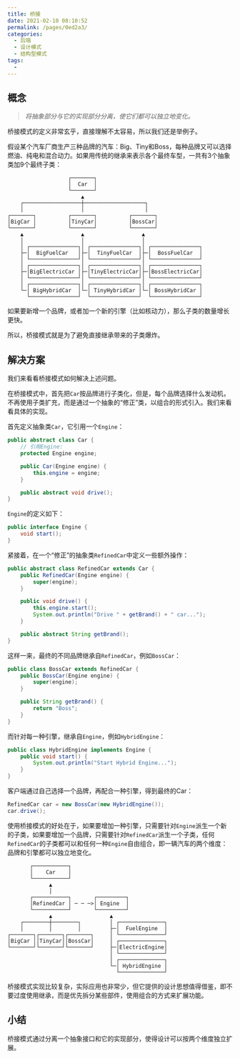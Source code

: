 ```yaml
---
title: 桥接
date: 2021-02-10 08:10:52
permalink: /pages/0ed2a3/
categories:
  - 后端
  - 设计模式
  - 结构型模式
tags:
  - 
---
```

## 概念

> *将抽象部分与它的实现部分分离，使它们都可以独立地变化。*

桥接模式的定义非常玄乎，直接理解不太容易，所以我们还是举例子。

假设某个汽车厂商生产三种品牌的汽车：Big、Tiny和Boss，每种品牌又可以选择燃油、纯电和混合动力。如果用传统的继承来表示各个最终车型，一共有3个抽象类加9个最终子类：

```
               	   ┌───────┐
                   │  Car  │
                   └───────┘
                       ▲
    ┌──────────────────┼───────────────────┐
    │                  │                   │
┌───────┐          ┌───────┐          ┌───────┐
│BigCar │          │TinyCar│          │BossCar│
└───────┘          └───────┘          └───────┘
    ▲                  ▲                  ▲
    │                  │                  │
    │ ┌───────────────┐│ ┌───────────────┐│ ┌───────────────┐
    ├─│  BigFuelCar   │├─│  TinyFuelCar  │├─│  BossFuelCar  │
    │ └───────────────┘│ └───────────────┘│ └───────────────┘
    │ ┌───────────────┐│ ┌───────────────┐│ ┌───────────────┐
    ├─│BigElectricCar │├─│TinyElectricCar│├─│BossElectricCar│
    │ └───────────────┘│ └───────────────┘│ └───────────────┘
    │ ┌───────────────┐│ ┌───────────────┐│ ┌───────────────┐
    └─│ BigHybridCar  │└─│ TinyHybridCar │└─│ BossHybridCar │
      └───────────────┘  └───────────────┘  └───────────────┘
```

如果要新增一个品牌，或者加一个新的引擎（比如核动力），那么子类的数量增长更快。

所以，桥接模式就是为了避免直接继承带来的子类爆炸。



## 解决方案

我们来看看桥接模式如何解决上述问题。

在桥接模式中，首先把`Car`按品牌进行子类化，但是，每个品牌选择什么发动机，不再使用子类扩充，而是通过一个抽象的“修正”类，以组合的形式引入。我们来看看具体的实现。

首先定义抽象类`Car`，它引用一个`Engine`：

```java
public abstract class Car {
    // 引用Engine:
    protected Engine engine;

    public Car(Engine engine) {
        this.engine = engine;
    }

    public abstract void drive();
}
```

`Engine`的定义如下：

```java
public interface Engine {
    void start();
}
```

紧接着，在一个“修正”的抽象类`RefinedCar`中定义一些额外操作：

```java
public abstract class RefinedCar extends Car {
    public RefinedCar(Engine engine) {
        super(engine);
    }

    public void drive() {
        this.engine.start();
        System.out.println("Drive " + getBrand() + " car...");
    }

    public abstract String getBrand();
}
```

这样一来，最终的不同品牌继承自`RefinedCar`，例如`BossCar`：

```java
public class BossCar extends RefinedCar {
    public BossCar(Engine engine) {
        super(engine);
    }

    public String getBrand() {
        return "Boss";
    }
}
```

而针对每一种引擎，继承自`Engine`，例如`HybridEngine`：

```java
public class HybridEngine implements Engine {
    public void start() {
        System.out.println("Start Hybrid Engine...");
    }
}
```

客户端通过自己选择一个品牌，再配合一种引擎，得到最终的Car：

```java
RefinedCar car = new BossCar(new HybridEngine());
car.drive();
```

使用桥接模式的好处在于，如果要增加一种引擎，只需要针对`Engine`派生一个新的子类，如果要增加一个品牌，只需要针对`RefinedCar`派生一个子类，任何`RefinedCar`的子类都可以和任何一种`Engine`自由组合，即一辆汽车的两个维度：品牌和引擎都可以独立地变化。

```
       ┌───────────┐
       │    Car    │
       └───────────┘
             ▲
             │
       ┌───────────┐       ┌─────────┐
       │RefinedCar │ ─ ─ ─>│ Engine  │
       └───────────┘       └─────────┘
             ▲                  ▲
    ┌────────┼────────┐         │ ┌──────────────┐
    │        │        │         ├─│  FuelEngine  │
┌───────┐┌───────┐┌───────┐     │ └──────────────┘
│BigCar ││TinyCar││BossCar│     │ ┌──────────────┐
└───────┘└───────┘└───────┘     ├─│ElectricEngine│
                                │ └──────────────┘
                                │ ┌──────────────┐
                                └─│ HybridEngine │
                                  └──────────────┘
```

桥接模式实现比较复杂，实际应用也非常少，但它提供的设计思想值得借鉴，即不要过度使用继承，而是优先拆分某些部件，使用组合的方式来扩展功能。

## 小结

桥接模式通过分离一个抽象接口和它的实现部分，使得设计可以按两个维度独立扩展。

